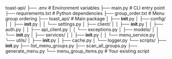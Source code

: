 toast-api/
├── .env                          # Environment variables
├── main.py                       # CLI entry point
├── requirements.txt              # Python dependencies
├── group_order.txt               # Menu group ordering
├── toast_api/                    # Main package
│   ├── __init__.py
│   ├── config/
│   │   ├── __init__.py
│   │   └── settings.py
│   ├── client/
│   │   ├── __init__.py
│   │   ├── auth.py
│   │   ├── api_client.py
│   │   └── exceptions.py
│   ├── models/
│   │   └── __init__.py
│   ├── services/
│   │   ├── __init__.py
│   │   └── menu_service.py
│   └── utils/
│       ├── __init__.py
│       ├── cache.py
│       └── logger.py
└── scripts/
    ├── __init__.py
    ├── list_menu_groups.py
    ├── scan_all_groups.py
    ├── generate_menu.py
    └── menu_group_items.py      # Your existing script
